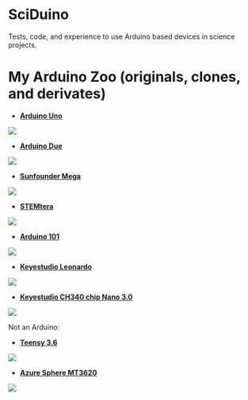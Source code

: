 # SciDuino
Tests, code, and experience to use Arduino based devices in science projects.


# My Arduino Zoo (originals, clones, and derivates)

* [**Arduino Uno**](https://store.arduino.cc/usa/arduino-uno-rev3)

![](https://store-cdn.arduino.cc/usa/catalog/product/cache/1/image/1000x750/f8876a31b63532bbba4e781c30024a0a/a/0/a000066_iso_3_1.jpg)

* [**Arduino Due**](https://store.arduino.cc/usa/arduino-due)

![](https://store-cdn.arduino.cc/usa/catalog/product/cache/1/image/1000x750/f8876a31b63532bbba4e781c30024a0a/A/0/A000062_iso_2.jpg)

* [**Sunfounder Mega**](https://www.sunfounder.com/mega-2560-compatible-with-arduino.html)

![](https://i.stack.imgur.com/ZsfiF.png)

* [**STEMtera**](https://stemtera.com/)

![](https://cdn.sparkfun.com//assets/parts/1/1/9/4/6/10483-02.jpg)

* [**Arduino 101**](https://store.arduino.cc/usa/arduino-101)

![](https://store-cdn.arduino.cc/usa/catalog/product/cache/1/image/1000x750/f8876a31b63532bbba4e781c30024a0a/A/B/ABX00005_iso_2.jpg)

* [**Keyestudio Leonardo**](https://wiki.keyestudio.com/Ks0248_keyestudio_Leonardo_R3_Development_Board)

![](https://wiki.keyestudio.com/images/b/b8/KS0248.jpg)

* [**Keyestudio CH340 chip Nano 3.0**](https://wiki.keyestudio.com/Ks0173_keyestudio_Nano_ch340)

![](https://wiki.keyestudio.com/images/1/1e/%E5%9B%BE%E7%89%871-_ks0173.png)


Not an Arduino:

* [**Teensy 3.6**](https://www.pjrc.com/store/teensy36.html)

![](https://cdn.sparkfun.com//assets/parts/1/1/8/9/7/14057-01.jpg)


* [**Azure Sphere MT3620**](http://cloudconnectkits.org/product/azure-sphere-starter-kit)

![](http://cloudconnectkits.org/sites/default/files/TNN25382.jpg)

